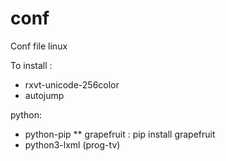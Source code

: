 conf
====

Conf file linux

To install :

* rxvt-unicode-256color
* autojump

python:
* python-pip
** grapefruit : pip install grapefruit
* python3-lxml (prog-tv)


